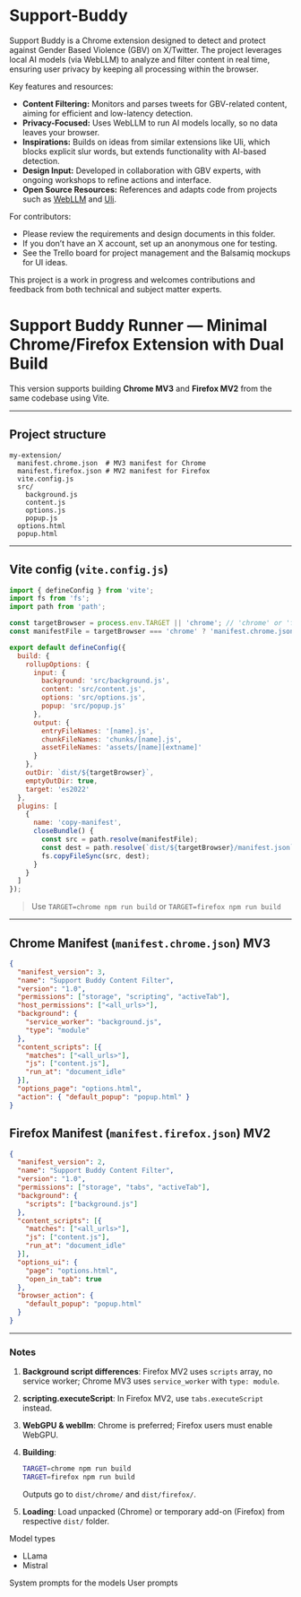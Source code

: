 # Support-Buddy

Support Buddy is a Chrome extension designed to detect and protect against Gender Based Violence (GBV) on X/Twitter. The project leverages local AI models (via WebLLM) to analyze and filter content in real time, ensuring user privacy by keeping all processing within the browser. 

Key features and resources:
- **Content Filtering:** Monitors and parses tweets for GBV-related content, aiming for efficient and low-latency detection.
- **Privacy-Focused:** Uses WebLLM to run AI models locally, so no data leaves your browser.
- **Inspirations:** Builds on ideas from similar extensions like Uli, which blocks explicit slur words, but extends functionality with AI-based detection.
- **Design Input:** Developed in collaboration with GBV experts, with ongoing workshops to refine actions and interface.
- **Open Source Resources:** References and adapts code from projects such as [WebLLM](https://webllm.mlc.ai/) and [Uli](https://github.com/tattle-made/Uli/tree/main/browser-extension).

For contributors: 
- Please review the requirements and design documents in this folder.
- If you don’t have an X account, set up an anonymous one for testing.
- See the Trello board for project management and the Balsamiq mockups for UI ideas.

This project is a work in progress and welcomes contributions and feedback from both technical and subject matter experts.




# Support Buddy Runner — Minimal Chrome/Firefox Extension with Dual Build

This version supports building **Chrome MV3** and **Firefox MV2** from the same codebase using Vite.

---

## Project structure

```
my-extension/
  manifest.chrome.json  # MV3 manifest for Chrome
  manifest.firefox.json # MV2 manifest for Firefox
  vite.config.js
  src/
    background.js
    content.js
    options.js
    popup.js
  options.html
  popup.html
```

---

## Vite config (`vite.config.js`)

```js
import { defineConfig } from 'vite';
import fs from 'fs';
import path from 'path';

const targetBrowser = process.env.TARGET || 'chrome'; // 'chrome' or 'firefox'
const manifestFile = targetBrowser === 'chrome' ? 'manifest.chrome.json' : 'manifest.firefox.json';

export default defineConfig({
  build: {
    rollupOptions: {
      input: {
        background: 'src/background.js',
        content: 'src/content.js',
        options: 'src/options.js',
        popup: 'src/popup.js'
      },
      output: {
        entryFileNames: '[name].js',
        chunkFileNames: 'chunks/[name].js',
        assetFileNames: 'assets/[name][extname]'
      }
    },
    outDir: `dist/${targetBrowser}`,
    emptyOutDir: true,
    target: 'es2022'
  },
  plugins: [
    {
      name: 'copy-manifest',
      closeBundle() {
        const src = path.resolve(manifestFile);
        const dest = path.resolve(`dist/${targetBrowser}/manifest.json`);
        fs.copyFileSync(src, dest);
      }
    }
  ]
});
```

> Use `TARGET=chrome npm run build` or `TARGET=firefox npm run build`

---

## Chrome Manifest (`manifest.chrome.json`) MV3

```json
{
  "manifest_version": 3,
  "name": "Support Buddy Content Filter",
  "version": "1.0",
  "permissions": ["storage", "scripting", "activeTab"],
  "host_permissions": ["<all_urls>"],
  "background": {
    "service_worker": "background.js",
    "type": "module"
  },
  "content_scripts": [{
    "matches": ["<all_urls>"],
    "js": ["content.js"],
    "run_at": "document_idle"
  }],
  "options_page": "options.html",
  "action": { "default_popup": "popup.html" }
}
```


## Firefox Manifest (`manifest.firefox.json`) MV2

```json
{
  "manifest_version": 2,
  "name": "Support Buddy Content Filter",
  "version": "1.0",
  "permissions": ["storage", "tabs", "activeTab"],
  "background": {
    "scripts": ["background.js"]
  },
  "content_scripts": [{
    "matches": ["<all_urls>"],
    "js": ["content.js"],
    "run_at": "document_idle"
  }],
  "options_ui": {
    "page": "options.html",
    "open_in_tab": true
  },
  "browser_action": {
    "default_popup": "popup.html"
  }
}
```

---

### Notes

1. **Background script differences**: Firefox MV2 uses `scripts` array, no service worker; Chrome MV3 uses `service_worker` with `type: module`.
2. **scripting.executeScript**: In Firefox MV2, use `tabs.executeScript` instead.
3. **WebGPU & webllm**: Chrome is preferred; Firefox users must enable WebGPU.
4. **Building**:

   ```bash
   TARGET=chrome npm run build
   TARGET=firefox npm run build
   ```

   Outputs go to `dist/chrome/` and `dist/firefox/`.
5. **Loading**: Load unpacked (Chrome) or temporary add-on (Firefox) from respective `dist/` folder.


Model types

- LLama
- Mistral

System prompts for the models
User prompts
